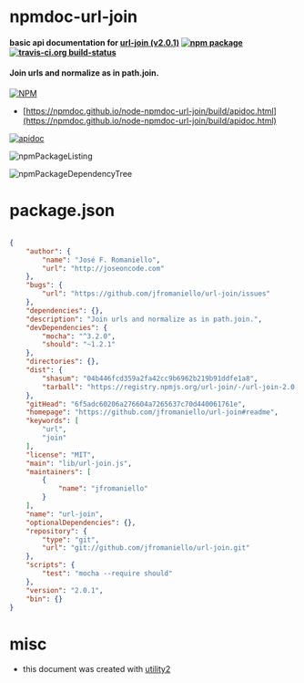 # npmdoc-url-join

#### basic api documentation for  [url-join (v2.0.1)](https://github.com/jfromaniello/url-join#readme)  [![npm package](https://img.shields.io/npm/v/npmdoc-url-join.svg?style=flat-square)](https://www.npmjs.org/package/npmdoc-url-join) [![travis-ci.org build-status](https://api.travis-ci.org/npmdoc/node-npmdoc-url-join.svg)](https://travis-ci.org/npmdoc/node-npmdoc-url-join)

#### Join urls and normalize as in path.join.

[![NPM](https://nodei.co/npm/url-join.png?downloads=true&downloadRank=true&stars=true)](https://www.npmjs.com/package/url-join)

- [https://npmdoc.github.io/node-npmdoc-url-join/build/apidoc.html](https://npmdoc.github.io/node-npmdoc-url-join/build/apidoc.html)

[![apidoc](https://npmdoc.github.io/node-npmdoc-url-join/build/screenCapture.buildCi.browser.%252Ftmp%252Fbuild%252Fapidoc.html.png)](https://npmdoc.github.io/node-npmdoc-url-join/build/apidoc.html)

![npmPackageListing](https://npmdoc.github.io/node-npmdoc-url-join/build/screenCapture.npmPackageListing.svg)

![npmPackageDependencyTree](https://npmdoc.github.io/node-npmdoc-url-join/build/screenCapture.npmPackageDependencyTree.svg)



# package.json

```json

{
    "author": {
        "name": "José F. Romaniello",
        "url": "http://joseoncode.com"
    },
    "bugs": {
        "url": "https://github.com/jfromaniello/url-join/issues"
    },
    "dependencies": {},
    "description": "Join urls and normalize as in path.join.",
    "devDependencies": {
        "mocha": "^3.2.0",
        "should": "~1.2.1"
    },
    "directories": {},
    "dist": {
        "shasum": "04b446fcd359a2fa42cc9b6962b219b91ddfe1a8",
        "tarball": "https://registry.npmjs.org/url-join/-/url-join-2.0.1.tgz"
    },
    "gitHead": "6f5adc60206a276604a7265637c70d440061761e",
    "homepage": "https://github.com/jfromaniello/url-join#readme",
    "keywords": [
        "url",
        "join"
    ],
    "license": "MIT",
    "main": "lib/url-join.js",
    "maintainers": [
        {
            "name": "jfromaniello"
        }
    ],
    "name": "url-join",
    "optionalDependencies": {},
    "repository": {
        "type": "git",
        "url": "git://github.com/jfromaniello/url-join.git"
    },
    "scripts": {
        "test": "mocha --require should"
    },
    "version": "2.0.1",
    "bin": {}
}
```



# misc
- this document was created with [utility2](https://github.com/kaizhu256/node-utility2)

